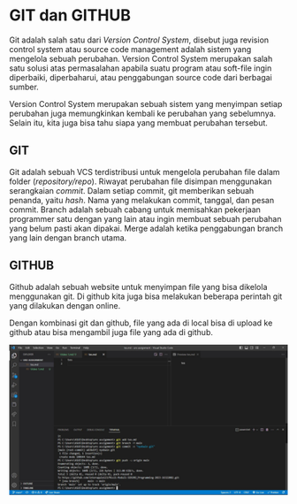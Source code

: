 # GIT dan GITHUB

Git adalah salah satu dari _Version Control System_, disebut juga revision control system atau source code management adalah sistem yang mengelola sebuah perubahan. Version Control System merupakan salah satu solusi atas permasalahan apabila suatu program atau soft-file ingin diperbaiki, diperbaharui, atau penggabungan source code dari berbagai sumber.

Version Control System merupakan sebuah sistem yang menyimpan setiap perubahan juga memungkinkan kembali ke perubahan yang sebelumnya. Selain itu, kita juga bisa tahu siapa yang membuat perubahan tersebut.

## GIT

Git adalah sebuah VCS terdistribusi untuk mengelola perubahan file dalam folder (_repository/repo_). Riwayat perubahan file disimpan menggunakan serangkaian _commit_. Dalam setiap commit, git memberikan sebuah penanda, yaitu _hash_. Nama yang melakukan commit, tanggal, dan pesan commit. Branch adalah sebuah cabang untuk memisahkan pekerjaan programmer satu dengan yang lain atau ingin membuat sebuah perubahan yang belum pasti akan dipakai. Merge adalah ketika penggabungan branch yang lain dengan branch utama.

## GITHUB

Github adalah sebuah website untuk menyimpan file yang bisa dikelola menggunakan git. Di github kita juga bisa melakukan beberapa perintah git yang dilakukan dengan online.

Dengan kombinasi git dan github, file yang ada di local bisa di upload ke github atau bisa mengambil juga file yang ada di github.

![Nyobain github dan git](nyobain_git.jpg "Nyobain github dan git")
